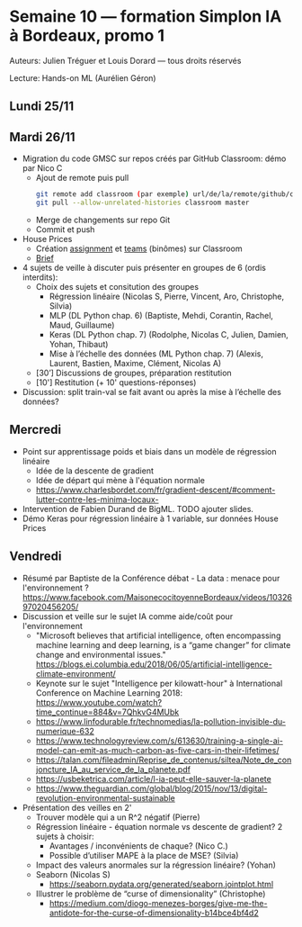 # Semaine 10 — formation Simplon IA à Bordeaux, promo 1

Auteurs: Julien Tréguer et Louis Dorard — tous droits réservés

Lecture: Hands-on ML (Aurélien Géron)

## Lundi 25/11

## Mardi 26/11

* Migration du code GMSC sur repos créés par GitHub Classroom: démo par Nico C
  * Ajout de remote puis pull
    ```bash
    git remote add classroom (par exemple) url/de/la/remote/github/classroom
    git pull --allow-unrelated-histories classroom master
    ```
  * Merge de changements sur repo Git
  * Commit et push
* House Prices
  * Création [assignment](https://classroom.github.com/g/uVIhcKuB) et [teams](https://classroom.github.com/classrooms/57009471-promo-simplon-ia-bordeaux-1/group-assignments/house-prices) (binômes) sur Classroom
  * [Brief](https://gist.github.com/louisdorard/6d4552ff86d033e7cc8fbab82c80bf71)
* 4 sujets de veille à discuter puis présenter en groupes de 6 (ordis interdits):
  * Choix des sujets et consitution des groupes
    * Régression linéaire (Nicolas S, Pierre, Vincent, Aro, Christophe, Silvia)
    * MLP (DL Python chap. 6) (Baptiste, Mehdi, Corantin, Rachel, Maud, Guillaume)
    * Keras (DL Python chap. 7) (Rodolphe, Nicolas C, Julien, Damien, Yohan, Thibaut)
    * Mise à l’échelle des données (ML Python chap. 7) (Alexis, Laurent, Bastien, Maxime, Clément, Nicolas A)
  * [30’] Discussions de groupes, préparation restitution
  * [10'] Restitution (+ 10' questions-réponses)
* Discussion: split train-val se fait avant ou après la mise à l’échelle des données?

## Mercredi

* Point sur apprentissage poids et biais dans un modèle de régression linéaire
  * Idée de la descente de gradient
  * Idée de départ qui mène à l'équation normale
  * https://www.charlesbordet.com/fr/gradient-descent/#comment-lutter-contre-les-minima-locaux-
* Intervention de Fabien Durand de BigML. TODO ajouter slides.
* Démo Keras pour régression linéaire à 1 variable, sur données House Prices

## Vendredi

* Résumé par Baptiste de la Conférence débat - La data : menace pour l'environnement ? https://www.facebook.com/MaisonecocitoyenneBordeaux/videos/1032697020456205/
* Discussion et veille sur le sujet IA comme aide/coût pour l'environnement
  * "Microsoft believes that artificial intelligence, often encompassing machine learning and deep learning, is a “game changer” for climate change and environmental issues." https://blogs.ei.columbia.edu/2018/06/05/artificial-intelligence-climate-environment/
  * Keynote sur le sujet "Intelligence per kilowatt-hour" à International Conference on Machine Learning 2018: https://www.youtube.com/watch?time_continue=884&v=7QhkvG4MUbk
  * https://www.linfodurable.fr/technomedias/la-pollution-invisible-du-numerique-632 
  * https://www.technologyreview.com/s/613630/training-a-single-ai-model-can-emit-as-much-carbon-as-five-cars-in-their-lifetimes/
  * https://talan.com/fileadmin/Reprise_de_contenus/siltea/Note_de_conjoncture_IA_au_service_de_la_planete.pdf
  * https://usbeketrica.com/article/l-ia-peut-elle-sauver-la-planete
  * https://www.theguardian.com/global/blog/2015/nov/13/digital-revolution-environmental-sustainable
* Présentation des veilles en 2'
  * Trouver modèle qui a un R^2 négatif (Pierre)
  * Régression linéaire - équation normale vs descente de gradient? 2 sujets à choisir:
    * Avantages / inconvénients de chaque? (Nico C.)
    * Possible d’utiliser MAPE à la place de MSE? (Silvia)
  * Impact des valeurs anormales sur la régression linéaire? (Yohan)
  * Seaborn (Nicolas S)
    * https://seaborn.pydata.org/generated/seaborn.jointplot.html
  * Illustrer le problème de “curse of dimensionality” (Christophe)
    * https://medium.com/diogo-menezes-borges/give-me-the-antidote-for-the-curse-of-dimensionality-b14bce4bf4d2
